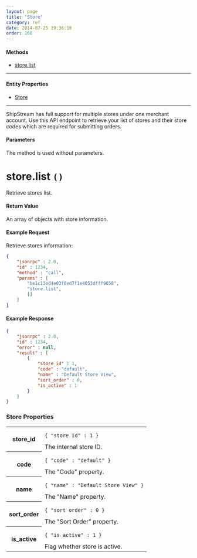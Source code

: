 ```yaml
---
layout: page
title: "Store"
category: ref
date: 2014-07-25 19:36:10
order: 160
---
```


#### Methods

 * [store.list](#store_list)

----

#### Entity Properties

 * [Store](#store_properties)

----

ShipStream has full support for multiple stores under one merchant account. Use this API endpoint to retrieve your list
of stores and their store codes which are required for submitting orders.

#### Parameters

The method is used without parameters.

<h1 id="store_list">
store.list
<code>()</code>
</h1>
Retrieve stores list.

#### Return Value

An array of objects with store information.

#### Example Request

Retrieve stores information:

```json
{
    "jsonrpc" : 2.0,
    "id" : 1234,
    "method" : "call",
    "params" : [
        "be1c13ed4e03f0ed7f1e4053dfff9658",
        "store.list",
        []
    ]
}
```

#### Example Response

```json
{
    "jsonrpc" : 2.0,
    "id" : 1234,
    "error" : null,
    "result" : [
        {
            "store_id" : 1,
            "code" : "default",
            "name" : "Default Store View",
            "sort_order" : 0,
            "is_active" : 1
        }
    ]
}
```

<h3 id="store_properties">
    Store Properties
</h3>

<table class="table-striped">
<tbody>
    <tr>
        <th>store_id</th>
        <td>
            <pre><code>{ "store_id" : 1 }</code></pre>
            The internal store ID.
        </td>
    </tr>
    <tr>
        <th>code</th>
        <td>
            <pre><code>{ "code" : "default" }</code></pre>
            The "Code" property.
        </td>
    </tr>
    <tr>
        <th>name</th>
        <td>
            <pre><code>{ "name" : "Default Store View" }</code></pre>
            The "Name" property.
        </td>
    </tr>
    <tr>
        <th>sort_order</th>
        <td>
            <pre><code>{ "sort_order" : 0 }</code></pre>
            The "Sort Order" property.
        </td>
    </tr>
    <tr>
        <th>is_active</th>
        <td>
            <pre><code>{ "is_active" : 1 }</code></pre>
            Flag whether store is active.
        </td>
    </tr>
</tbody>
</table>
